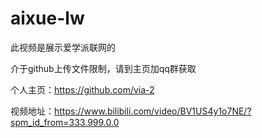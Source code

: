 # aixue-lw
此视频是展示爱学派联网的

介于github上传文件限制，请到主页加qq群获取

个人主页：https://github.com/via-2

视频地址：https://www.bilibili.com/video/BV1US4y1o7NE/?spm_id_from=333.999.0.0
